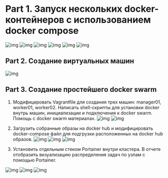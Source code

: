 
# Part 1. Запуск нескольких docker-контейнеров с использованием docker compose


![img](../misc/images/ex01_image_sizes.png)
![img](../misc/images/ex01_book_hotel.png)
![img](../misc/images/ex01_get_balance.png)
![img](../misc/images/ex01_get_hotel.png)
![img](../misc/images/ex01_get_hotels.png)
![img](../misc/images/ex01_login.png)


## Part 2. Создание виртуальных машин

![img](../misc/images/ex02_vagrant.png)

## Part 3. Создание простейшего docker swarm

1) Модифицировать Vagrantfile для создания трех машин: manager01, worker01, worker02. Написать shell-скрипты для установки docker внутрь машин, инициализации и подключения к docker swarm. Помощь с docker swarm материалах.
![img](../misc/images/ex03_machines.png)
![img](../misc/images/ex03_docker_swarm.png)

2) Загрузить собранные образы на docker hub и модифицировать docker-compose файл для подгрузки расположенных на docker hub образов.
![img](../misc/images/ex03_docker_images_before.png)
![img](../misc/images/ex03_docker_images_after.png)
![img](../misc/images/ex03_container_distribution.png)

3) Установить отдельным стеком Portainer внутри кластера. В отчете отобразить визуализацию распределения задач по узлам с помощью Portainer.

![img](../misc/images/ex03_portainer.png)
![img](../misc/images/ex03_portainer_swarm.png)
![img](../misc/images/ex03_portainer_distribution.png)
